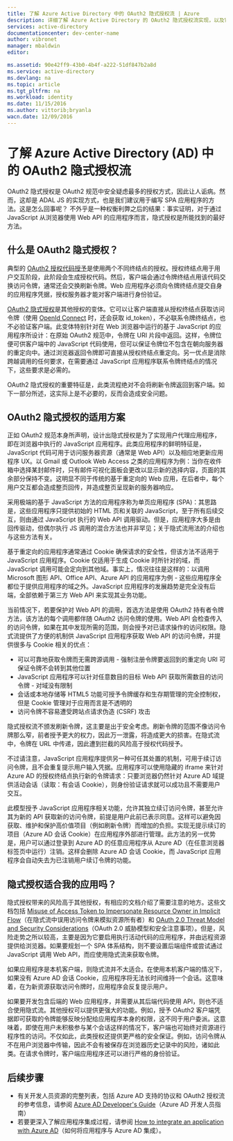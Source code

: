 ```yaml
---
title: 了解 Azure Active Directory 中的 OAuth2 隐式授权流 | Azure
description: 详细了解 Azure Active Directory 的 OAuth2 隐式授权流实现，以及它是否适合你的应用程序。
services: active-directory
documentationcenter: dev-center-name
author: vibronet
manager: mbaldwin
editor: 

ms.assetid: 90e42ff9-43b0-4b4f-a222-51df847b2a8d
ms.service: active-directory
ms.devlang: na
ms.topic: article
ms.tgt_pltfrm: na
ms.workload: identity
ms.date: 11/15/2016
ms.author: vittorib;bryanla
wacn.date: 12/09/2016
---
```


# 了解 Azure Active Directory (AD) 中的 OAuth2 隐式授权流
OAuth2 隐式授权是 OAuth2 规范中安全疑虑最多的授权方式，因此让人诟病。然而，这却是 ADAL JS 的实现方式，也是我们建议用于编写 SPA 应用程序的方法。这是怎么回事呢？ 不外乎是一种权衡利弊之后的结果：事实证明，对于通过 JavaScript 从浏览器使用 Web API 的应用程序而言，隐式授权是所能找到的最好方法。

## 什么是 OAuth2 隐式授权？
典型的 [OAuth2 授权代码授予](https://tools.ietf.org/html/rfc6749#section-1.3.1)是使用两个不同终结点的授权。授权终结点用于用户交互阶段，此阶段会生成授权代码。然后，客户端会通过令牌终结点用该代码交换访问令牌，通常还会交换刷新令牌。Web 应用程序必须向令牌终结点提交自身的应用程序凭据，授权服务器才能对客户端进行身份验证。

[OAuth2 隐式授权](https://tools.ietf.org/html/rfc6749#section-1.3.2)是其他授权的变体。它可以让客户端直接从授权终结点获取访问令牌（使用 [OpenId Connect](http://openid.net/specs/openid-connect-core-1_0.html) 时，还会获取 id\_token），不必联系令牌终结点，也不必验证客户端。此变体特别针对在 Web 浏览器中运行的基于 JavaScript 的应用程序所设计：在原始 OAuth2 规范中，令牌在 URI 片段中返回。这样，令牌位便可供客户端中的 JavaScript 代码使用，但可以保证令牌位不包含在朝向服务器的重定向中。通过浏览器返回令牌即可直接从授权终结点重定向。另一优点是消除跨越调用的任何要求，在需要通过 JavaScript 应用程序联系令牌终结点的情况下，这些要求是必需的。

OAuth2 隐式授权的重要特征是，此类流程绝对不会将刷新令牌返回到客户端。如下一部分所述，这实际上是不必要的，反而会造成安全问题。

## OAuth2 隐式授权的适用方案
正如 OAuth2 规范本身所声明，设计出隐式授权是为了实现用户代理应用程序，即在浏览器中执行的 JavaScript 应用程序。此类应用程序的鲜明特征是，JavaScript 代码可用于访问服务器资源（通常是 Web API）以及相应地更新应用程序 UX。以 Gmail 或 Outlook Web Access 之类的应用程序为例：当你在收件箱中选择某封邮件时，只有邮件可视化面板会更改以显示新的选择内容，页面的其余部分保持不变。这明显不同于传统的基于重定向的 Web 应用，在后者中，每个用户交互都会造成整页回传，并造成整页呈现新的服务器响应。

采用极端的基于 JavaScript 方法的应用程序称为单页应用程序 (SPA)：其思路是，这些应用程序只提供初始的 HTML 页和关联的 JavaScript，至于所有后续交互，则由通过 JavaScript 执行的 Web API 调用驱动。但是，应用程序大多是由回传驱动，但偶尔执行 JS 调用的混合方法也并非罕见；关于隐式流用法的介绍也与这些方法有关。

基于重定向的应用程序通常通过 Cookie 确保请求的安全性，但该方法不适用于 JavaScript 应用程序。Cookie 仅适用于生成 Cookie 时所针对的域，而 JavaScript 调用可能会定向到其他域。事实上，情况往往是这样的：以调用 Microsoft 图形 API、Office API、Azure API 的应用程序为例 - 这些应用程序全都位于提供应用程序的域之外。JavaScript 应用程序的发展趋势是完全没有后端，全部依赖于第三方 Web API 来实现其业务功能。

当前情况下，若要保护对 Web API 的调用，首选方法是使用 OAuth2 持有者令牌方法，该方法的每个调用都伴随 OAuth2 访问令牌的使用。Web API 会检查传入的访问令牌，如果在其中发现所需的范围，则会授予对已请求操作的访问权限。隐式流提供了方便的机制供 JavaScript 应用程序获取 Web API 的访问令牌，并提供很多与 Cookie 相关的优点：

- 可以可靠地获取令牌而无需跨源调用 - 强制注册令牌要返回到的重定向 URI 可保证令牌不会转到其他位置
- JavaScript 应用程序可以针对任意数目的目标 Web API 获取所需数目的访问令牌 - 对域没有限制
- 会话或本地存储等 HTML5 功能可授予令牌缓存和生存期管理的完全控制权，但是 Cookie 管理对于应用而言是不透明的
- 访问令牌不容易遭受跨站点请求伪造 (CSRF) 攻击

隐式授权流不颁发刷新令牌，这主要是出于安全考虑。刷新令牌的范围不像访问令牌那么窄，前者授予更大的权力，因此万一泄露，将造成更大的损害。在隐式流中，令牌在 URL 中传递，因此遭到拦截的风险高于授权代码授予。

不过请注意，JavaScript 应用程序提供另一种可任其处置的机制，可用于续订访问令牌，且不会重复提示用户输入凭据。应用程序可以使用隐藏的 iframe 来针对 Azure AD 的授权终结点执行新的令牌请求：只要浏览器仍然针对 Azure AD 域提供活动会话（读取：有会话 Cookie），则身份验证请求就可以成功且不需要用户交互。

此模型授予 JavaScript 应用程序相关功能，允许其独立续订访问令牌，甚至允许其为新的 API 获取新的访问令牌，前提是用户此前已表示同意。这样可以避免因获取、维护和保护高价值项目（例如刷新令牌）而增加的负担。实现无提示续订的项目（Azure AD 会话 Cookie）在应用程序外部进行管理。此方法的另一优势是，用户可以通过登录到 Azure AD 的任意应用程序从 Azure AD（在任意浏览器标签页中运行）注销。这样会删除 Azure AD 会话 Cookie，而 JavaScript 应用程序会自动失去为已注销用户续订令牌的功能。

## 隐式授权适合我的应用吗？
隐式授权带来的风险高于其他授权，有相应的文档介绍了需要注意的地方。这些文档包括 [Misuse of Access Token to Impersonate Resource Owner in Implicit Flow][OAuth2-Spec-Implicit-Misuse]（在隐式流中误用访问令牌来模拟资源所有者）和 [OAuth 2.0 Threat Model and Security Considerations][OAuth2-Threat-Model-And-Security-Implications]（OAuth 2.0 威胁模型和安全注意事项）。但是，风险走势之所以较高，主要是因为它要启用执行活动代码的应用程序，并由远程资源提供给浏览器。如果要规划一个 SPA 体系结构，则不要设置后端组件或尝试通过 JavaScript 调用 Web API，而应使用隐式流来获取令牌。

如果应用程序是本机客户端，则隐式流并不太适合。在使用本机客户端的情况下，如果没有 Azure AD 会话 Cookie，应用程序将无法长时间维持一个会话。这意味着，在为新资源获取访问令牌时，应用程序会反复提示用户。

如果要开发包含后端的 Web 应用程序，并需要从其后端代码使用 API，则也不适合使用隐式流。其他授权可以提供更强大的功能。例如，授予 OAuth2 客户端凭据即可获取的令牌能够反映分配给应用程序本身的权限，这不同于用户委派。这意味着，即使在用户未积极参与某个会话这样的情况下，客户端也可始终对资源进行程序性的访问。不仅如此，此类授权还提供更严格的安全保证。例如，访问令牌从不在用户浏览器中传输，因此不会有被保存在浏览器历史记录中的风险，诸如此类。在请求令牌时，客户端应用程序还可以进行严格的身份验证。

## 后续步骤
- 有关开发人员资源的完整列表，包括 Azure AD 支持的协议和 OAuth2 授权流的参考信息，请参阅 [Azure AD Developer's Guide][AAD-Developers-Guide]（Azure AD 开发人员指南）
- 若要更深入了解应用程序集成过程，请参阅 [How to integrate an application with Azure AD][ACOM-How-To-Integrate]（如何将应用程序与 Azure AD 集成）。

<!--Image references-->

<!--Reference style links in use-->
[AAD-Developers-Guide]: ./active-directory-developers-guide.md
[ACOM-How-And-Why-Apps-Added-To-AAD]: ./active-directory-how-applications-are-added.md
[ACOM-How-To-Integrate]: ./active-directory-how-to-integrate.md
[OAuth2-Spec-Implicit-Misuse]: https://tools.ietf.org/html/rfc6749#section-10.16
[OAuth2-Threat-Model-And-Security-Implications]: https://tools.ietf.org/html/rfc6819

<!---HONumber=Mooncake_1128_2016-->
